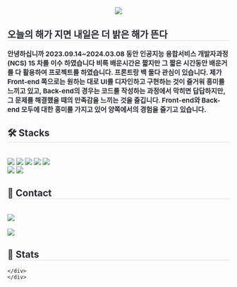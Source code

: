 <div align= "center">
    <img src="https://capsule-render.vercel.app/api?type=waving&color=0:f50f0f,100:05fab0&height=120&text=No%20One%20Replace%20YOU&animation=scaleIn&fontColor=000000&fontSize=70" />
    </div>
    <div style="text-align: left;"> 
    <h2 style="border-bottom: 1px solid #d8dee4; color: #282d33;"> 오늘의 해가 지면 내일은 더 밝은 해가 뜬다 </h2>  
    <div style="font-weight: 700; font-size: 15px; text-align: left; color: #282d33;"> 안녕하십니까 2023.09.14~2024.03.08 동안 인공지능 융합서비스 개발자과정(NCS) 15 차를 이수 하였습니다 비록 배운시간은 짧지만 그 짧은 시간동안 배운거를 다 활용하여 프로젝트를 하였습니다. 프론트랑 백 둘다 관심이 있습니다. 제가 Front-end 쪽으로는 원하는 대로 UI를 디자인하고 구현하는 것이 즐거워 흥미를 느끼고 있고, 
Back-end의 경우는 코드를 작성하는 과정에서 막히면 답답하지만, 그 문제를 해결했을 때의 만족감을 느끼는 것을 즐깁니다. Front-end와 Back-end 모두에 대한 흥미를 가지고 있어 양쪽에서의 경험을
즐기고 있습니다. </div> 
    </div>
    <div style="text-align: left;">
    <h2 style="border-bottom: 1px solid #d8dee4; color: #282d33;"> 🛠️ Stacks </h2> <br> 
    <div style="margin: ; text-align: left;" "text-align: left;"> <img src="https://img.shields.io/badge/Git-F05032?style=for-the-badge&logo=Git&logoColor=white">
          <img src="https://img.shields.io/badge/Github-181717?style=for-the-badge&logo=Github&logoColor=white">
          <img src="https://img.shields.io/badge/HTML5-E34F26?style=for-the-badge&logo=HTML5&logoColor=white">
          <img src="https://img.shields.io/badge/Java-007396?style=for-the-badge&logo=Java&logoColor=white">
          <img src="https://img.shields.io/badge/Javascript-F7DF1E?style=for-the-badge&logo=Javascript&logoColor=white">
          <br/><img src="https://img.shields.io/badge/Oracle-F80000?style=for-the-badge&logo=Oracle&logoColor=white">
          <img src="https://img.shields.io/badge/Python-3776AB?style=for-the-badge&logo=Python&logoColor=white">
          </div>
    </div>
    <div style="text-align: left;">
    <h2 style="border-bottom: 1px solid #d8dee4; color: #282d33;"> 👀 Contact </h2> <br> 
    <div style="text-align: left;"> <a href=mailto:lesaoh99@gmail.com> <img src="https://img.shields.io/badge/Gmail-EA4335?style=for-the-badge&logo=Gmail&logoColor=white&link=mailto:lesaoh99@gmail.com"> </a>
          </div>  <br> 
    <div style="text-align: left;"> <a href="https://hits.seeyoufarm.com"> <img src="https://hits.seeyoufarm.com/api/count/incr/badge.svg?url=https%3A%2F%2Fgithub.com%2Flee-sang-hyuny%2F&count_bg=%23000000&title_bg=%23000000&icon=github.svg&icon_color=%23FFFFFF&title=GitHub&edge_flat=false"/></a>
       </div> 
    </div>
    <div style="text-align: left;"> 
    <h2 style="border-bottom: 1px solid #d8dee4; color: #282d33;"> 🏅 Stats </h2> <div style="text-align: left;"> 
    
    
    </div> 
    </div>
    
